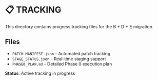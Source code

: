 # 📋 **TRACKING**

This directory contains progress tracking files for the B + D + E migration.

## **Files**
- `PATCH_MANIFEST.json` - Automated patch tracking
- `STAGE_STATUS.json` - Real-time staging support
- `PHASE0_PLAN.md` - Detailed Phase 0 execution plan

**Status**: Active tracking in progress 